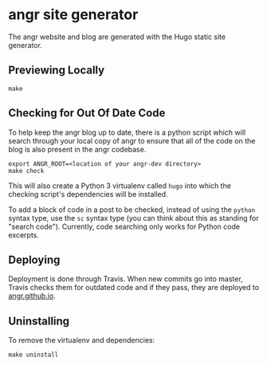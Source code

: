 # angr site generator

The angr website and blog are generated with the Hugo static site generator.

## Previewing Locally
```
make
```

## Checking for Out Of Date Code
To help keep the angr blog up to date, there is a python script which will search through your local copy of angr to ensure that all of the code on the blog is also present in the angr codebase.
```
export ANGR_ROOT=<location of your angr-dev directory>
make check
```
This will also create a Python 3 virtualenv called `hugo` into which the checking script's dependencies will be installed.

To add a block of code in a post to be checked, instead of using the `python` syntax type, use the `sc` syntax type (you can think about this as standing for "search code").
Currently, code searching only works for Python code excerpts.

## Deploying
Deployment is done through Travis.
When new commits go into master, Travis checks them for outdated code and if they pass, they are deployed to [angr.github.io](https://github.com/angr/angr.github.io).

## Uninstalling
To remove the virtualenv and dependencies:
```
make uninstall
```
